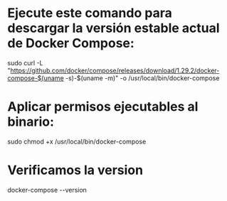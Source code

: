 # Ejecute este comando para descargar la versión estable actual de Docker Compose:
sudo curl -L "https://github.com/docker/compose/releases/download/1.29.2/docker-compose-$(uname -s)-$(uname -m)" -o /usr/local/bin/docker-compose
# Aplicar permisos ejecutables al binario:
sudo chmod +x /usr/local/bin/docker-compose
# Verificamos la version
docker-compose --version
